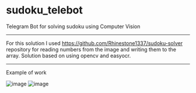 # sudoku_telebot
Telegram Bot for solving sudoku using Computer Vision

---

For this solution I used https://github.com/Rhinestone1337/sudoku-solver repository for reading numbers from the image and writing them to the array.
Solution based on using opencv and easyocr.

---

Example of work

![image](https://github.com/bolgoff/sudoku_telebot/assets/46631295/44c3d523-e317-4a45-b784-ed8f6420a1ac)
![image](https://github.com/bolgoff/sudoku_telebot/assets/46631295/3bae1891-4c61-45fa-a3b7-dd5214e957b6)
